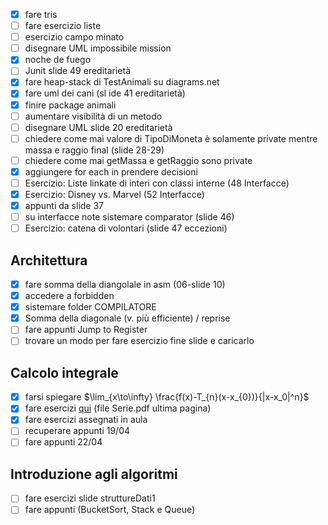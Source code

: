 - [x] fare tris
- [ ] fare esercizio liste
- [ ] esercizio campo minato
- [ ] disegnare UML impossibile mission
- [x] noche de fuego
- [ ] Junit slide 49 ereditarietà
- [x] fare heap-stack di TestAnimali su diagrams.net
- [x] fare uml dei cani (sl ide 41 ereditarietà)
- [x] finire package animali
- [ ] aumentare visibilità di un metodo
- [ ] disegnare UML slide 20 ereditarietà
- [ ] chiedere come mai valore di TipoDiMoneta è solamente private mentre massa e raggio final (slide 28-29)
- [ ] chiedere come mai getMassa e getRaggio sono private
- [x] aggiungere for each in prendere decisioni
- [ ] Esercizio: Liste linkate di interi con classi interne (48 Interfacce)
- [x] Esercizio: Disney vs. Marvel (52 Interfacce)
- [x] appunti da slide 37
- [ ] su interfacce note sistemare comparator (slide 46)
- [ ] Esercizio: catena di volontari (slide 47 eccezioni)

## Architettura
- [x] fare somma della diangolale in asm (06-slide 10)
- [x] accedere a forbidden
- [x] sistemare folder COMPILATORE
- [x] Somma della diagonale (v. più efficiente) / reprise
- [ ] fare appunti Jump to Register
- [ ] trovare un modo per fare esercizio fine slide e caricarlo

## Calcolo integrale
- [x] farsi spiegare $\lim_{x\to\infty} \frac{f(x)-T_{n}(x-x_{0})}{|x-x_0|^n}$
- [x] fare esercizi [qui](https://mega.nz/folder/4osyiZAI#2I2lpukRbJ-n7-HsmHLxhA/file/p4tVyA7J) (file Serie.pdf ultima pagina)
- [x] fare esercizi assegnati in aula
- [ ] recuperare appunti 19/04
- [ ] fare appunti 22/04

## Introduzione agli algoritmi
- [ ] fare esercizi slide struttureDati1
- [ ] fare appunti (BucketSort, Stack e Queue)